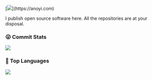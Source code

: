 [![](https://readme-typing-svg.demolab.com?font=Fira+Code&pause=997&width=435&lines=%F0%9F%91%8B++Hi%2C+this+is+yj8023xx's+Github!)](https://anoyi.com)

I publish open source software here. All the repositories are at your disposal.

### 😜 Commit Stats

![](https://github-readme-stats-git-masterrstaa-rickstaa.vercel.app/api?username=yj8023xx&count_private=true&show_icons=true&theme=transparent&show_owner=true)


### 🦁 Top Languages

![](https://github-readme-stats-git-masterrstaa-rickstaa.vercel.app/api/top-langs/?username=yj8023xx&layout=compact&theme=transparent)
